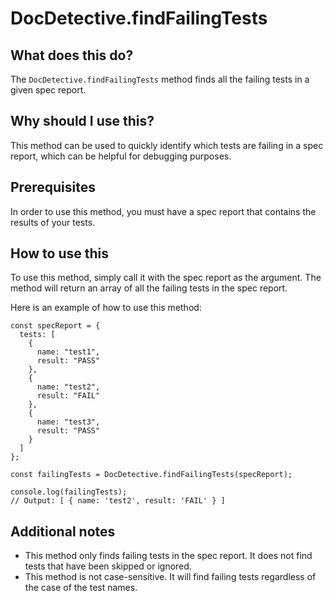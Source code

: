 
  
   # **DocDetective.findFailingTests**

## What does this do?

The `DocDetective.findFailingTests` method finds all the failing tests in a given spec report.

## Why should I use this?

This method can be used to quickly identify which tests are failing in a spec report, which can be helpful for debugging purposes.

## Prerequisites

In order to use this method, you must have a spec report that contains the results of your tests.

## How to use this

To use this method, simply call it with the spec report as the argument. The method will return an array of all the failing tests in the spec report.

Here is an example of how to use this method:

```
const specReport = {
  tests: [
    {
      name: "test1",
      result: "PASS"
    },
    {
      name: "test2",
      result: "FAIL"
    },
    {
      name: "test3",
      result: "PASS"
    }
  ]
};

const failingTests = DocDetective.findFailingTests(specReport);

console.log(failingTests);
// Output: [ { name: 'test2', result: 'FAIL' } ]
```

## Additional notes

* This method only finds failing tests in the spec report. It does not find tests that have been skipped or ignored.
* This method is not case-sensitive. It will find failing tests regardless of the case of the test names.
  
  